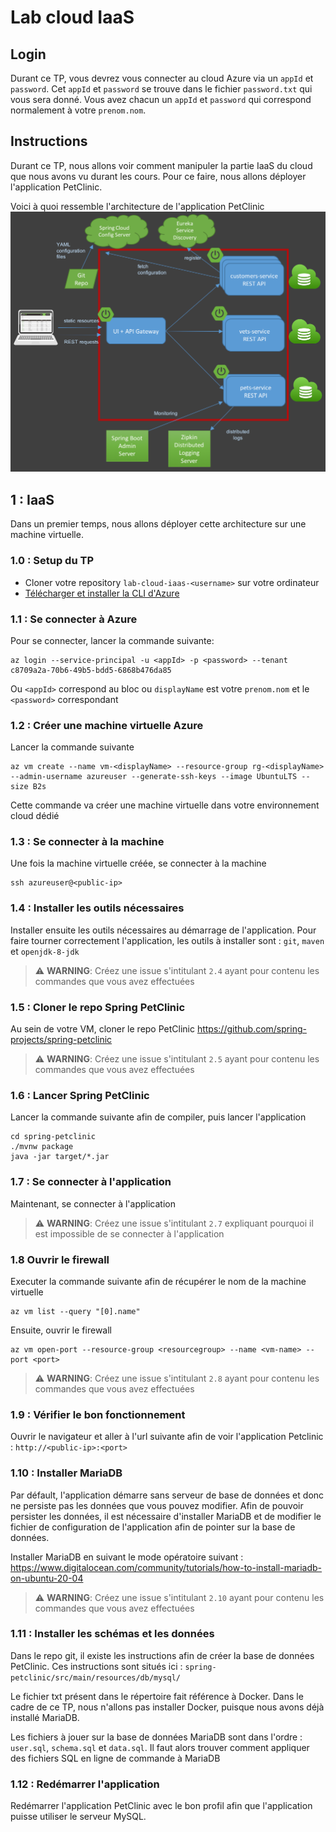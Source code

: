 # Lab cloud IaaS

## Login
Durant ce TP, vous devrez vous connecter au cloud Azure via un `appId` et `password`. Cet `appId` et `password` se trouve dans le fichier `password.txt` qui vous sera donné. Vous avez chacun un `appId` et `password` qui correspond normalement à votre `prenom.nom`.

## Instructions
Durant ce TP, nous allons voir comment manipuler la partie IaaS du cloud que nous avons vu durant les cours. Pour ce faire, nous allons déployer l'application PetClinic.

Voici à quoi ressemble l'architecture de l'application PetClinic
![Architecture](docs/petclinic-microservices-architecture-monolithic.png "Architecture")

## 1 : IaaS
Dans un premier temps, nous allons déployer cette architecture sur une machine virtuelle.

### 1.0 : Setup du TP
* Cloner votre repository `lab-cloud-iaas-<username>` sur votre ordinateur
* [Télécharger et installer la CLI d'Azure](https://docs.microsoft.com/en-us/cli/azure/install-azure-cli?view=azure-cli-latest)

### 1.1 : Se connecter à Azure
Pour se connecter, lancer la commande suivante:
```
az login --service-principal -u <appId> -p <password> --tenant c8709a2a-70b6-49b5-bdd5-6868b476da85
```
Ou `<appId>` correspond au bloc ou `displayName` est votre `prenom.nom` et le `<password>` correspondant

### 1.2 : Créer une machine virtuelle Azure
Lancer la commande suivante
```
az vm create --name vm-<displayName> --resource-group rg-<displayName> --admin-username azureuser --generate-ssh-keys --image UbuntuLTS --size B2s
```
Cette commande va créer une machine virtuelle dans votre environnement cloud dédié

### 1.3 : Se connecter à la machine
Une fois la machine virtuelle créée, se connecter à la machine
```
ssh azureuser@<public-ip>
```

### 1.4 : Installer les outils nécessaires
Installer ensuite les outils nécessaires au démarrage de l'application. Pour faire tourner correctement l'application, les outils à installer sont : `git`, `maven` et `openjdk-8-jdk`
> ⚠️  **WARNING**: Créez une issue s'intitulant `2.4` ayant pour contenu les commandes que vous avez effectuées

### 1.5 : Cloner le repo Spring PetClinic
Au sein de votre VM, cloner le repo PetClinic https://github.com/spring-projects/spring-petclinic
> ⚠️  **WARNING**: Créez une issue s'intitulant `2.5` ayant pour contenu les commandes que vous avez effectuées

### 1.6 : Lancer Spring PetClinic
Lancer la commande suivante afin de compiler, puis lancer l'application
```
cd spring-petclinic
./mvnw package
java -jar target/*.jar
```

### 1.7 : Se connecter à l'application
Maintenant, se connecter à l'application
> ⚠️  **WARNING**: Créez une issue s'intitulant `2.7` expliquant pourquoi il est impossible de se connecter à l'application

### 1.8 Ouvrir le firewall
Executer la commande suivante afin de récupérer le nom de la machine virtuelle
```
az vm list --query "[0].name"
```
Ensuite, ouvrir le firewall
```
az vm open-port --resource-group <resourcegroup> --name <vm-name> --port <port>
```
> ⚠️  **WARNING**: Créez une issue s'intitulant `2.8` ayant pour contenu les commandes que vous avez effectuées

### 1.9 : Vérifier le bon fonctionnement
Ouvrir le navigateur et aller à l'url suivante afin de voir l'application Petclinic : `http://<public-ip>:<port>`

### 1.10 : Installer MariaDB
Par défault, l'application démarre sans serveur de base de données et donc ne persiste pas les données que vous pouvez modifier. Afin de pouvoir persister les données, il est nécessaire d'installer MariaDB et de modifier le fichier de configuration de l'application afin de pointer sur la base de données.

Installer MariaDB en suivant le mode opératoire suivant : https://www.digitalocean.com/community/tutorials/how-to-install-mariadb-on-ubuntu-20-04
> ⚠️  **WARNING**: Créez une issue s'intitulant `2.10` ayant pour contenu les commandes que vous avez effectuées

### 1.11 : Installer les schémas et les données
Dans le repo git, il existe les instructions afin de créer la base de données PetClinic. Ces instructions sont situés ici : `spring-petclinic/src/main/resources/db/mysql/`

Le fichier txt présent dans le répertoire fait référence à Docker. Dans le cadre de ce TP, nous n'allons pas installer Docker, puisque nous avons déjà installé MariaDB.

Les fichiers à jouer sur la base de données MariaDB sont dans l'ordre : `user.sql`, `schema.sql` et `data.sql`. Il faut alors trouver comment appliquer des fichiers SQL en ligne de commande à MariaDB

### 1.12 : Redémarrer l'application
Redémarrer l'application PetClinic avec le bon profil afin que l'application puisse utiliser le serveur MySQL.
